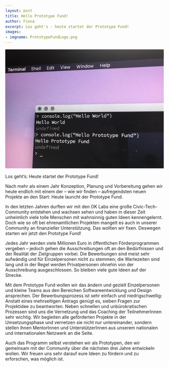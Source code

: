```yaml
---
layout: post
title: Hello Prototype Fund!
author: Fiona
excerpt: Los geht's - heute startet der Prototype Fund!
images:
- imgname: PrototypeFundLogo.png
---
```


![helloprototype](/assets/blog/helloprototype.jpg)

Los geht’s: Heute startet der Prototype Fund!

Nach mehr als einem Jahr Konzeption, Planung und Vorbereitung gehen wir heute endlich mit einem der – wie wir finden – aufregendsten neuen Projekte an den Start: Heute launcht der Prototype Fund.

In den letzten Jahren durften wir mit den OK Labs eine große Civic-Tech-Community entstehen und wachsen sehen und haben in dieser Zeit unheimlich viele tolle Menschen mit wahnsinnig guten Ideen kennengelernt. Doch wie so oft bei ehrenamtlichen Projekten mangelt es auch in unserer Community an finanzieller Unterstützung. Das wollten wir fixen. Deswegen starten wir jetzt den Prototype Fund!
 
Jedes Jahr werden viele Millionen Euro in öffentlichen Förderprogrammen vergeben – jedoch gehen die Ausschreibungen oft an den Bedürfnissen und der Realität der Zielgruppen vorbei. Die Bewerbungen sind meist sehr aufwändig und für Einzelpersonen nicht zu stemmen; die Wartezeiten sind lang und in der Regel werden Privatpersonen ohnehin von der Ausschreibung ausgeschlossen. So bleiben viele gute Ideen auf der Strecke. 

Mit dem Prototype Fund wollen wir das ändern und gezielt Einzelpersonen und kleine Teams aus den Bereichen Softwareentwicklung und Design ansprechen. Der Bewerbungsprozess ist sehr einfach und niedrigschwellig: Anstatt eines mehrseitigen Antrags genügt es, sieben Fragen zur Projektidee zu beantworten. Neben schnellen und unbürokratischen Prozessen sind uns die Vernetzung und das Coaching der TeilnehmerInnen sehr wichtig. Wir begleiten alle geförderten Projekte in der Umsetzungsphase und vernetzen sie nicht nur untereinander, sondern stellen ihnen MentorInnen und UnterstützerInnen aus unserem nationalen und internationalen Netzwerk an die Seite.

Auch das Programm selbst verstehen wir als Prototypen, den wir gemeinsam mit der Community über die nächsten drei Jahre entwickeln wollen. Wir freuen uns sehr darauf eure Ideen zu fördern und zu erforschen, was möglich ist. 

